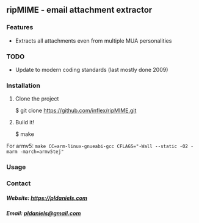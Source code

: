 ## ripMIME - email attachment extractor


### Features

- Extracts all attachments even from multiple MUA personalities


### TODO

- Update to modern coding standards (last mostly done 2009)


### Installation

1. Clone the project

    $ git clone https://github.com/inflex/ripMIME.git

2. Build it!

    $ make

For armv5: `make CC=arm-linux-gnueabi-gcc CFLAGS="-Wall --static -O2 -marm -march=armv5tej"`

### Usage

### Contact

##### Website: https://pldaniels.com
##### Email: pldaniels@gmail.com

